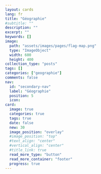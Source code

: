 ```yaml
---
layout: cards
lang: fr
title: "Géographie"
#subtitle: ""
description: ""
excerpt: ""
keywords: []
image:
  path: "assets/images/pages/flag-map.png"
  type: "ImageObject"
  width: 600
  height: 400
collection_type: "posts"
tags: []
categories: ["geographie"]
comments: false
nav:
  id: "secondary-nav"
  label: "Géographie"
  position: 5
  icon:
card:
  image: true
  categories: true
  tags: true
  date: false
  new: 30
  image_position: "overlay"
  #image_position: "top"
  #text_align: "center"
  #vertical_align: "center"
  #title_link: true
  read_more_type: "button"
  read_more_container: "footer"
  progress: true
---
```

